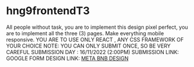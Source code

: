 # hng9frontendT3
All people without task, you are to implement this design pixel perfect,  you are to implement all the three (3) pages. Make everything mobile responsive. YOU ARE TO USE ONLY REACT , ANY CSS FRAMEWORK OF YOUR CHOICE
NOTE: YOU CAN ONLY SUBMIT ONCE, SO BE VERY CAREFUL
SUBMISSION DAY : 16/11/2022   (2:00PM)
SUBMISSION LINK:  GOOGLE FORM
DESIGN LINK: <a href="https://www.figma.com/file/atc36d5Cj9xJNupZALp9Tg/Metabnb-for-frontend?node-id=1%3A1658">META BNB DESIGN</a> 
